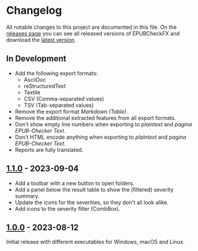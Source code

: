 # Changelog

All notable changes to this project are documented in this file. On the [releases page](https://github.com/Wandmalfarbe/EPUBCheckFX/releases) you can see all released versions of EPUBCheckFX and download the [latest version](https://github.com/Wandmalfarbe/EPUBCheckFX/releases/latest).

## In Development

- Add the following export formats:
  - AsciiDoc
  - reStructuredText
  - Textile
  - CSV (Comma-separated values)
  - TSV (Tab-separated values)
- Remove the export format *Markdown (Table)*.
- Remove the additional extracted features from all export formats.
- Don't show empty line numbers when exporting to *plaintext* and *pagina EPUB-Checker Text*.
- Don't HTML encode anything when exporting to *plaintext* and *pagina EPUB-Checker Text*.
- Reports are fully translated.

## [1.1.0] - 2023-09-04

- Add a toolbar with a new button to open folders.
- Add a panel below the result table to show the (filtered) severity summary.
- Update the icons for the severities, so they don't all look alike.
- Add icons to the severity filter (CombBox).

## [1.0.0] - 2023-08-12

Initial release with different executables for Windows, macOS and Linux.

[1.1.0]: https://github.com/Wandmalfarbe/EPUBCheckFX/compare/v1.0.0...1.1.0
[1.0.0]: https://github.com/Wandmalfarbe/EPUBCheckFX/releases/tag/v1.0.0
